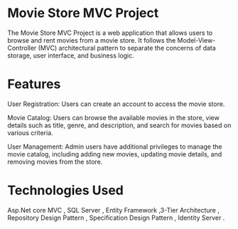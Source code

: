 # Movie Store MVC Project
The Movie Store MVC Project is a web application that allows users to browse and rent movies from a movie store. It follows the Model-View-Controller (MVC) architectural pattern to separate the concerns of data storage, user interface, and business logic.

# Features
User Registration: Users can create an account to access the movie store.

Movie Catalog: Users can browse the available movies in the store, view details such as title, genre, and description, and search for movies based on various criteria.

User Management: Admin users have additional privileges to manage the movie catalog, including adding new movies, updating movie details, and removing movies from the store.

# Technologies Used
Asp.Net core MVC , SQL Server , Entity Framework ,3-Tier Architecture , Repository Design Pattern , Specification Design Pattern , Identity Server .
